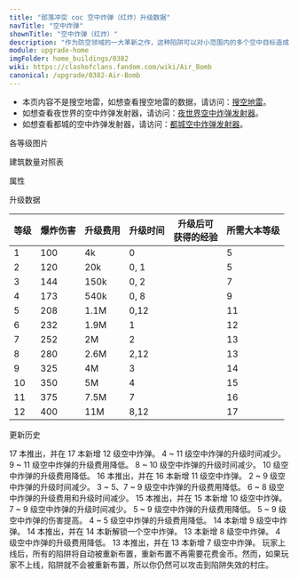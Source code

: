 ```yaml
---
title: "部落冲突 coc 空中炸弹（红炸）升级数据"
navTitle: "空中炸弹"
shownTitle: "空中炸弹（红炸）"
description: "作为防空领域的一大革新之作，这种陷阱可以对小范围内的多个空中目标造成伤害。"
module: upgrade-home
imgFolder: home_buildings/0382
wiki: https://clashofclans.fandom.com/wiki/Air_Bomb
canonical: /upgrade/0382-Air-Bomb
---
```


- 本页内容不是搜空地雷，如想查看搜空地雷的数据，请访问：[搜空地雷](/upgrade/0384-Seeking-Air-Mine)。
- 如想查看夜世界的空中炸弹发射器，请访问：[夜世界空中炸弹发射器](/upgrade/1107-Air-Bombs)。
- 如想查看都城的空中炸弹发射器，请访问：[都城空中炸弹发射器](/upgrade/2208-Air-Bombs)。

<UnitInfo :folder="$frontmatter.imgFolder" imgSrc="Air_Bomb_info.png" :imgAlt="$frontmatter.navTitle" :description="$frontmatter.description" :isSmallImg="true" />

<SmallTitle>各等级图片</SmallTitle>

<Panel>
    <UnitImgGroup :folder="$frontmatter.imgFolder">
        <UnitImg imgTitle="1 - 2 级" imgSrc="Air_Bomb1.png" />
        <UnitImg imgTitle="3 - 4 级" imgSrc="Air_Bomb3.png" />
        <UnitImg imgTitle="5 - 6 级" imgSrc="Air_Bomb5.png" />
        <UnitImg imgTitle="7 - 8 级" imgSrc="Air_Bomb7.png" />
        <UnitImg imgTitle="9 - 10 级" imgSrc="Air_Bomb9.png" />
        <UnitImg imgTitle="11 - 12 级" imgSrc="Air_Bomb11.png" />
        <UnitImg imgTitle="未重新布置" imgSrc="Air_Bomb_unarmed.png" />
    </UnitImgGroup>
</Panel>

<SmallTitle>建筑数量对照表</SmallTitle>

<BuildingNum>
    <BuildingNumRow title="大本等级" num="1 - 4, 5 - 7, 8 - 9, 10 - 11, 12 - 13, 14 - 17" />
    <BuildingNumRow title="建筑数量" num="    0,     2,     4,       5,       6,       7" />
</BuildingNum>

<SmallTitle>属性</SmallTitle>

<UnitProperties>
    <UnitProperty pKey="占地面积" pValue="1×1" />
    <UnitProperty pKey="伤害类型" pValue="范围伤害" />
    <UnitProperty pKey="作用目标" pValue="仅空中目标" />
    <UnitProperty pKey="触发半径" pValue="4 格" />
    <UnitProperty pKey="伤害半径" pValue="3 格" />
    <UnitProperty pKey="爆炸延时" pValue="0.3 秒" />
</UnitProperties>

<SmallTitle>升级数据</SmallTitle>

<script setup>
const tableExtraInfo = [
    {
        "column": 2,
        "type": "cost",
        "gpClass": "building",
        "icon": "Gold"
    },
    {
        "column": 3,
        "type": "time",
        "gpClass": "building"
    },
    {
        "column": 4,
        "type": "exp",
        "icon": "Exp"
    }
];
</script>

<UnitTable :tableExtraInfo="tableExtraInfo">

| 等级 | 爆炸伤害 | 升级费用 |  升级时间  |升级后可<br>获得的经验| 所需大本等级  |
| ---- |    ---  |   ---   |    ---    |         ---         |     ---     |
|   1  |   100   |     4k  |    0      |                     |      5      |
|   2  |   120   |    20k  |    0, 1   |                     |      5      |
|   3  |   144   |   150k  |    0, 2   |                     |      7      |
|   4  |   173   |   540k  |    0, 8   |                     |      9      |
|   5  |   208   |   1.1M  |    0,12   |                     |     11      |
|   6  |   232   |   1.9M  |    1      |                     |     12      |
|   7  |   252   |     2M  |    2      |                     |     13      |
|   8  |   280   |   2.6M  |    2,12   |                     |     13      |
|   9  |   325   |     4M  |    3      |                     |     14      |
|  10  |   350   |     5M  |    4      |                     |     15      |
|  11  |   375   |   7.5M  |    7      |                     |     16      |
|  12  |   400   |    11M  |    8,12   |                     |     17      |
</UnitTable>

<SmallTitle>更新历史</SmallTitle>

<Timeline>
    <TimelineItem date="2024/11/25">
        <TimelineRow>17 本推出，并在 17 本新增 12 级空中炸弹。</TimelineRow>
        <TimelineRow>4 ~ 11 级空中炸弹的升级时间减少。</TimelineRow>
        <TimelineRow>9 ~ 11 级空中炸弹的升级费用降低。</TimelineRow>
    </TimelineItem>
    <TimelineItem date="2024/06/18">
        <TimelineRow>8 ~ 10 级空中炸弹的升级时间减少。</TimelineRow>
        <TimelineRow>10 级空中炸弹的升级费用降低。</TimelineRow>
    </TimelineItem>
    <TimelineItem date="2023/12/12">
        <TimelineRow>16 本推出，并在 16 本新增 11 级空中炸弹。</TimelineRow>
        <TimelineRow>2 ~ 9 级空中炸弹的升级时间减少。</TimelineRow>
        <TimelineRow>3 ~ 5、7 ~ 9 级空中炸弹的升级费用降低。</TimelineRow>
    </TimelineItem>
    <TimelineItem date="2023/06/12">
        <TimelineRow>6 ~ 8 级空中炸弹的升级费用和升级时间减少。</TimelineRow>
    </TimelineItem>
    <TimelineItem date="2022/10/10">
        <TimelineRow>15 本推出，并在 15 本新增 10 级空中炸弹。</TimelineRow>
        <TimelineRow>7 ~ 9 级空中炸弹的升级时间减少。</TimelineRow>
        <TimelineRow>5 ~ 9 级空中炸弹的升级费用降低。</TimelineRow>
    </TimelineItem>
    <TimelineItem date="2022/06/27">
        <TimelineRow>5 ~ 9 级空中炸弹的伤害提高。</TimelineRow>
    </TimelineItem>
    <TimelineItem date="2021/12/09">
        <TimelineRow>4 ~ 5 级空中炸弹的升级费用降低。</TimelineRow>
    </TimelineItem>
    <TimelineItem date="2021/06/15">
        <TimelineRow>14 本新增 9 级空中炸弹。</TimelineRow>
    </TimelineItem>
    <TimelineItem date="2021/04/12">
        <TimelineRow>14 本推出，并在 14 本新解锁一个空中炸弹。</TimelineRow>
    </TimelineItem>
    <TimelineItem date="2020/12/07">
        <TimelineRow>13 本新增 8 级空中炸弹。</TimelineRow>
    </TimelineItem>
    <TimelineItem date="2020/03/30">
        <TimelineRow>4 级空中炸弹的升级费用降低。</TimelineRow>
    </TimelineItem>
    <TimelineItem date="2019/12/09">
        <TimelineRow>13 本推出，并在 13 本新增 7 级空中炸弹。</TimelineRow>
    </TimelineItem>
    <TimelineItem date="2019/04/02">
        <TimelineRow>玩家上线后，所有的陷阱将自动被重新布置，重新布置不再需要花费金币。然而，如果玩家不上线，陷阱就不会被重新布置，所以你仍然可以攻击到陷阱失效的村庄。</TimelineRow>
    </TimelineItem>
    <TimelineItem :historyBottom="true" />
</Timeline>